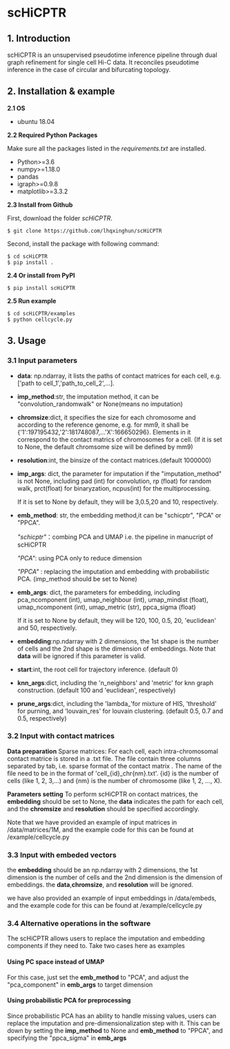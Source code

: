 # scHiCPTR

## 1. Introduction
scHiCPTR is an unsupervised pseudotime inference pipeline through dual graph refinement for single cell Hi-C data. It reconciles pseudotime inference in the case of circular and bifurcating topology.

## 2. Installation & example

**2.1 OS**
- ubuntu 18.04

**2.2 Required Python Packages**

Make sure all the packages listed in the *requirements.txt* are installed.

- Python>=3.6
- numpy>=1.18.0
- pandas
- igraph>=0.9.8
- matplotlib>=3.3.2



**2.3 Install from Github**

First, download the folder *scHiCPTR*.

```
$ git clone https://github.com/lhqxinghun/scHiCPTR
```
Second, install the package with following command:

```
$ cd scHiCPTR
$ pip install .
```

**2.4 Or install from PyPI**

```
$ pip install scHiCPTR
```

**2.5 Run example**

```
$ cd scHiCPTR/examples
$ python cellcycle.py
```

## 3. Usage
### 3.1 Input parameters

- **data**: np.ndarray, it lists the paths of contact matrices for each cell, e.g.['path to cell_1','path_to_cell_2',...].
- **imp_method**:str, the imputation method, it can be "convolution_randomwalk" or None(means no imputation)
- **chromsize**:dict, it specifies the size for each chromosome and according to the reference genome, e.g. for mm9, it shall be {'1':197195432,'2':181748087,...'X':166650296}. Elements in it correspond to the contact matrics of chromosomes for a cell. (If it is set to None, the default chromsome size will be defined by mm9)
- **resolution**:int, the binsize of the contact matrices.(default 1000000)
- **imp_args**: dict, the parameter for imputation if the "imputation_method" is not None, including pad (int) for convolution, 
                rp (float) for random walk,
                prct(float) for binaryzation,
                ncpus(int) for the multiprocessing.
    
    If it is set to None by default, they will be 3,0.5,20 and 10, respectively.

- **emb_method**: str, the embedding method,it can be "schicptr", "PCA" or "PPCA".

    *"schicptr"*：combing PCA and UMAP i.e. the pipeline in manucript of scHiCPTR
     
    *"PCA"*: using PCA only to reduce dimension
     
    *"PPCA"* : replacing the imputation and embedding with probabilistic PCA. (imp_method should be set to None)

- **emb_args**:   dict, the parameters for embedding, including
                pca_ncomponent (int),
                umap_neighbour (int),
                umap_mindist (float),
                umap_ncomponent (int),
                umap_metric (str),
                ppca_sigma (float)
            
    If it is set to None by default, they will be 120, 100, 0.5, 20, 'euclidean' and 50, respectively.


- **embedding**:np.ndarray with 2 dimensions, the 1st shape is the number of cells and the 2nd shape is the dimension of embeddings. Note that **data** will be ignored if this parameter is valid.
- **start**:int, the root cell for trajectory inference. (default 0)
- **knn_args**:dict, including the 'n_neighbors' and 'metric' for knn graph construction. (default 100 and 'euclidean', respectively)
- **prune_args**:dict, including the 'lambda_'for mixture of HIS, 'threshold' for purning, and 'louvain_res' for louvain clustering. (default 0.5, 0.7 and 0.5, respectively)

### 3.2 Input with contact matrices
**Data preparation** Sparse matrices: For each cell, each intra-chromosomal contact matrice is stored in a .txt file. The file contain three columns separated by tab, i.e. sparse format of the contact matrix . The name of the file need to be in the format of 'cell_{id}_chr{nm}.txt'. {id} is the number of cells (like 1, 2, 3,...) and {nm} is the number of chromosome (like 1, 2, ..., X).

**Parameters setting** To perform scHiCPTR on contact matrices, the **embedding** should be set to None, the **data** indicates the path for each cell, and the **chromsize** and **resolution** should be specified accordingly.

Note that we have provided an example of input matrices in /data/matrices/1M, and the example code for this can be found at /example/cellcycle.py

### 3.3 Input with embeded vectors
the **embedding** should be an np.ndarray with 2 dimensions, the 1st dimension is the number of cells and the 2nd dimension is the dimension of embeddings. the **data**,**chromsize**, and **resolution** will be ignored.

we have also provided an example of input embeddings in /data/embeds, and the example code for this can be found at /example/cellcycle.py

### 3.4 Alternative operations in the software
The scHiCPTR allows users to replace the imputation and embedding components if they need to. Take two cases here as examples 
#### Using PC space instead of UMAP
For this case, just set the **emb_method** to "PCA", and adjust the "pca_component" in **emb_args** to target dimension

#### Using probabilistic PCA for preprocessing
Since probabilistic PCA has an ability to handle missing values, users can replace the imputation and pre-dimensionalization step with it. This can be down by setting the **imp_method** to None and **emb_method** to "PPCA", and specifying the "ppca_sigma" in **emb_args**
